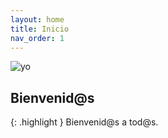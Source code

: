 ```yaml
---
layout: home
title: Inicio
nav_order: 1
---
```


![yo](/img/yo1.jpg)

## Bienvenid@s

{: .highlight }
Bienvenid@s a tod@s.
